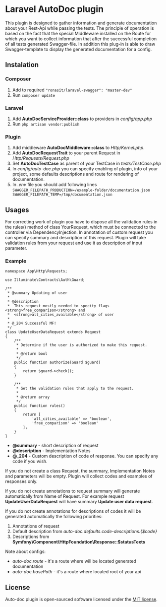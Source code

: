 # Laravel AutoDoc plugin 

This plugin is designed to gather information and generate documentation about 
your Rest-Api while passing the tests. The principle of operation is based on 
the fact that the special Middleware installed on the Route for which you want 
to collect information that after the successful completion of all tests 
generated Swagger-file. In addition this plug-in is able to draw Swagger-template 
to display the generated documentation for a config.

## Instalation

### Composer
 1. Add to required `"ronasit/laravel-swagger": "master-dev"`
 1. Run `composer update`

### Laravel
 1. Add **AutoDocServiceProvider::class** to providers in *config/app.php*
 1. Run `php artisan vendor:publish`
 
### Plugin
 1. Add middleware **AutoDocMiddleware::class** to *Http/Kernel.php*.
 1. Add **AutoDocRequestTrait** to your parent Request in *Http/Requests/Request.php*
 1. Set **AutoDocTestCase** as parent of your TestCase in *tests/TestCase.php*
 1. In *config/auto-doc.php* you can specify enabling of plugin, info of your project, 
 some defaults descriptions and route for rendering of documentation.
 1. In *.env* file you should add following lines
    `
    SWAGGER_FILEPATH_PRODUCTION=/example-folder/documentation.json  
    SWAGGER_FILEPATH_TEMP=/tmp/documentation.json
    `

## Usages
 For correcting work of plugin you have to dispose all the validation rules in the rules() method of class YourRequest, 
 which must be connected to the controller via DependencyInjection. In annotation of custom request you can specify 
 summary and description of this request. Plugin will take validation rules from your request and use it as description 
 of input parameter. 
  
 ### Example
 ````
 namespace App\Http\Requests;  
   
 use Illuminate\Contracts\Auth\Guard;  
   
 /**
  * @summary Updating of user
  *
  * @description
  *  This request mostly needed to specity flags <strong>free_comparison</strong> and 
  *  <strong>all_cities_available</strong> of user
  *
  * @_204 Successful MF!
  */
 class UpdateUserDataRequest extends Request
 {
     /**
      * Determine if the user is authorized to make this request.
      *
      * @return bool
      */
     public function authorize(Guard $guard)
     {
         return $guard->check();
     }  
   
     /**
      * Get the validation rules that apply to the request.
      *
      * @return array
      */
     public function rules()
     {
         return [
             'all_cities_available' => 'boolean',
             'free_comparison' => 'boolean'
         ];
     }
 }

 ````
 
 - **@summary** - short description of request
 - **@description** - Implementation Notes
 - **@_204** - Custom description of code of response. You can specify any code if you wish.
 
 If you do not create a class Request, the summary, Implementation Notes and parameters will be empty. 
 Plugin will collect codes and examples of responses only.
 
 If you do not create annotations to request summary will generate automatically from Name of Request.
 For example request **UpdateUserDataRequest** will have summary **Update user data request**.  
 
 If you do not create annotations for descriptions of codes it will be generated automatically the following priorities:
 1. Annotations of request
 2. Default description from *auto-doc.defaults.code-descriptions.{$code}*
 3. Descriptions from **Symfony\Component\HttpFoundation\Response::$statusTexts**
  
  Note about configs:  
 - *auto-doc.route* - it's a route where will be located generated documentation  
 - *auto-doc.basePath* - it's a route where located root of your api
 
## License

Auto-doc plugin is open-sourced software licensed under the [MIT license](http://opensource.org/licenses/MIT).
